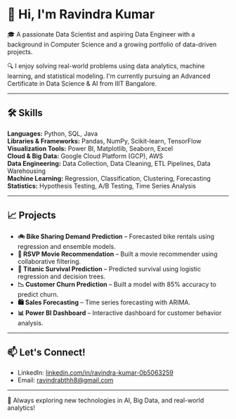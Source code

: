# 👋 Hi, I'm Ravindra Kumar

🎓 A passionate Data Scientist and aspiring Data Engineer with a background in Computer Science and a growing portfolio of data-driven projects.

🔍 I enjoy solving real-world problems using data analytics, machine learning, and statistical modeling. I'm currently pursuing an Advanced Certificate in Data Science & AI from IIIT Bangalore.

---

## 🛠️ Skills

**Languages:** Python, SQL, Java  
**Libraries & Frameworks:** Pandas, NumPy, Scikit-learn, TensorFlow  
**Visualization Tools:** Power BI, Matplotlib, Seaborn, Excel  
**Cloud & Big Data:** Google Cloud Platform (GCP), AWS  
**Data Engineering:** Data Collection, Data Cleaning, ETL Pipelines, Data Warehousing  
**Machine Learning:** Regression, Classification, Clustering, Forecasting  
**Statistics:** Hypothesis Testing, A/B Testing, Time Series Analysis

---

## 📈 Projects

- **🚲 Bike Sharing Demand Prediction** – Forecasted bike rentals using regression and ensemble models.
- **🎥 RSVP Movie Recommendation** – Built a movie recommender using collaborative filtering.
- **🚢 Titanic Survival Prediction** – Predicted survival using logistic regression and decision trees.
- **📉 Customer Churn Prediction** – Built a model with 85% accuracy to predict churn.
- **🛍️ Sales Forecasting** – Time series forecasting with ARIMA.
- **📊 Power BI Dashboard** – Interactive dashboard for customer behavior analysis.

---

## 📫 Let's Connect!

- LinkedIn: [linkedin.com/in/ravindra-kumar-0b5063259](https://linkedin.com/in/ravindra-kumar-0b5063259)
- Email: [ravindrabthh8@gmail.com](mailto:ravindrabthh8@gmail.com)

---

🌱 Always exploring new technologies in AI, Big Data, and real-world analytics!

